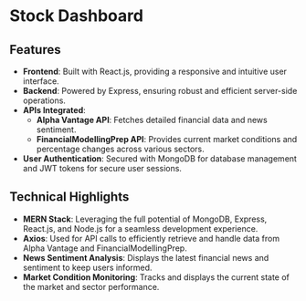 # Stock Dashboard

## Features

- **Frontend**: Built with React.js, providing a responsive and intuitive user interface.
- **Backend**: Powered by Express, ensuring robust and efficient server-side operations.
- **APIs Integrated**:
  - **Alpha Vantage API**: Fetches detailed financial data and news sentiment.
  - **FinancialModellingPrep API**: Provides current market conditions and percentage changes across various sectors.
- **User Authentication**: Secured with MongoDB for database management and JWT tokens for secure user sessions.

## Technical Highlights

- **MERN Stack**: Leveraging the full potential of MongoDB, Express, React.js, and Node.js for a seamless development experience.
- **Axios**: Used for API calls to efficiently retrieve and handle data from Alpha Vantage and FinancialModellingPrep.
- **News Sentiment Analysis**: Displays the latest financial news and sentiment to keep users informed.
- **Market Condition Monitoring**: Tracks and displays the current state of the market and sector performance.
